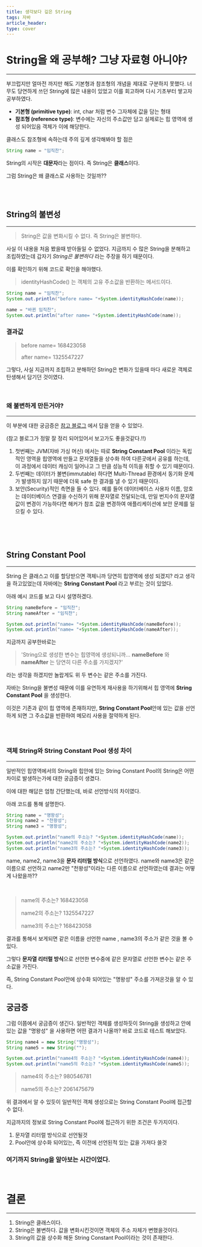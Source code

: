 ```yaml
---
title: 생각보다 깊은 String
tags: 자바
article_header:
type: cover
---
```


# String을 왜 공부해? 그냥 자료형 아니야?

---

부끄럽지만 얼마전 까지만 해도 기본형과 참조형의 개념을 제대로 구분하지 못했다. 너무도 당연하게 쓰던 String에
많은 내용이 있었고 이를 회고하며 다시 기초부터 쌓고자 공부하였다.

- **기본형 (primitive type)**: int, char 처럼 변수 그자체에 값을 담는 형태
- **참조형 (reference type)**: 변수에는 자신의 주소값만 담고 실제로는 힙 영역에 생성 되어있음 객체가 이에 해당한다.

클래스도 참조형에 속하는데 주의 깊게 생각해봐야 할 점은
````java
String name = "임직찬";
````
String의 시작은 **대문자**라는 점이다. 즉 String은 **클래스**이다.

그럼 String은 왜 클래스로 사용하는 것일까??

<br><br>


## String의 불변성

---

> String은 값을 변화시킬 수 없다. 즉 String은 불변하다.

사실 이 내용을 처음 봤을때 받아들일 수 없었다.
지금까지 수 많은 String을 분해하고 조립하였는데 갑자기 *String은 불변하다* 라는 주장을 하기 때문이다.

이를 확인하기 위해 코드로 확인을 해야했다.

> identityHashCode() 는 객체의 고유 주소값을 반환하는 메서드이다.


````java
String name = "임직찬";
System.out.println("before name= "+System.identityHashCode(name));

name = "바뀐 임직찬";
System.out.println("after name= "+System.identityHashCode(name));
````

### 결과값
>
>before name= 168423058
>
> after name= 1325547227

그렇다, 사실 지금까지 조립하고 분해하던 String은 변화가 있을때 마다 새로운 객체로 탄생해서 담기던 것이였다.

<br>

### 왜 불변하게 만든거야?

---

이 부분에 대한 궁금증은 [참고 블로그](https://inpa.tistory.com/entry/JAVA-%E2%98%95-String-%ED%83%80%EC%9E%85-%ED%95%9C-%EB%88%88%EC%97%90-%EC%9D%B4%ED%95%B4%ED%95%98%EA%B8%B0-String-Pool-%EB%AC%B8%EC%9E%90%EC%97%B4-%EB%B9%84%EA%B5%90)
에서 답을 얻을 수 있었다.

(참고 블로그가 정말 잘 정리 되어있어서 보고가도 좋을것같다.!!)

1. 첫번째는 JVM(자바 가싱 머신) 에서는 따로 **String Constant Pool** 이라는 독립적인 영역을 힙영역에 만들고 문자열들을 상수화 하여 다른곳에서 공유를 하는데, 이 과정에서 데이터 캐싱이 일어나고 그 만큼 성능적 이득을 취할 수 있기 때문이다.
2. 두번째는 데이터가 불변(immutable) 하다면 Multi-Thread 환경에서 동기화 문제가 발생하지 않기 때문에 더욱 safe 한 결과를 낼 수 있기 때문이다.
3. 보안(Security)적인 측면을 들 수 있다.
예를 들어 데이터베이스 사용자 이름, 암호는 데이터베이스 연결을 수신하기 위해 문자열로 전달되는데, 만일 번지수의 문자열 값이 변경이 가능하다면 해커가 참조 값을 변경하여 애플리케이션에 보안 문제를 일으킬 수 있다.

<br><br><br>

## String Constant Pool

---

String 은 클래스고 이를 할당받으면 객체니까 당연히 힙영역에 생성 되겠지? 라고 생각을 하고있었는데 자바에는 **String Constant Pool**
라고 부르는 것이 있었다.

아래 예시 코드를 보고 다시 설명하겠다.

````java
String nameBefore = "임직찬";
String nameAfter = "임직찬";

System.out.println("name= "+System.identityHashCode(nameBefore));
System.out.println("name= "+System.identityHashCode(nameAfter));
````

지금까지 공부한바로는
>'String으로 생성한 변수는 힙영역에 생성되니까... **nameBefore** 와 **nameAfter**
는 당연히 다른 주소를 가지겠지?'

라는 생각을 하겠지만 놀랍게도 위 두 변수는 같은 주소를 가진다.

자바는 String을 불변성 때문에 이를 유연하게 재사용을 하기위해서 힙 영역에 **String Constant Pool**
을 생성한다.

이것은 기존과 같이 힙 영역에 존재하지만, **String Constant Pool**안에 있는 값을 선언하게 되면 그 주소값을 반환하여
메모리 사용을 절약하게 된다.

<br><br>

### 객체 String와 String Constant Pool 생성 차이

---

일반적인 힙영역에서의 String와 힙안에 있는 String Constant Pool의 String은 어떤 차이로 발생하는가에 대한 궁금증이 생겼다.

이에 대한 해답은 엄청 간단했는데, 바로 선언방식의 차이였다.

아래 코드를 통해 설명한다.

````java
String name = "명왕성";
String name2 = "천왕성";
String name3 = "명왕성";

System.out.println("name의 주소는? "+System.identityHashCode(name));
System.out.println("name2의 주소는? "+System.identityHashCode(name2));
System.out.println("name3의 주소는? "+System.identityHashCode(name3));
````
name, name2, name3을 **문자 리터럴 방식**으로 선언하였다. name와 name3은 같은 이름으로 선언하고
name2만 "천왕성"이라는 다른 이름으로 선언하였는데 결과는 어떻게 나왔을까??

<br>

> name의 주소는? 168423058
>
>name2의 주소는? 1325547227
>
>name3의 주소는? 168423058

결과를 통해서 보게되면 같은 이름을 선언한 name , name3의 주소가 같은 것을 볼 수 있다.

그렇다 **문자열 리터럴 방식**으로 선언한 변수중에 같은 문자열로 선언한 변수는 같은 주소값을 가진다.

즉, String Constant Pool안에 상수화 되어있는 "명왕성" 주소를 가져온것을 알 수 있다.

## 궁금증

그럼 이쯤에서 궁금증이 생긴다. 일반적인 객체를 생성하듯이 String을 생성하고 안에 있는 값을 "명왕성"
을 사용하면 어떤 결과가 나올까? 바로 코드로 테스트 해보았다.

````java
String name4 = new String("명왕성");
String name5 = new String("");

System.out.println("name4의 주소는? "+System.identityHashCode(name4));
System.out.println("name5의 주소는? "+System.identityHashCode(name5));
````

>name4의 주소는? 980546781
>
>name5의 주소는? 2061475679

위 결과에서 알 수 있듯이 일반적인 객체 생성으로는 String Constant Pool에 접근할 수 없다.

지금까지의 정보로 String Constant Pool에 접근하기 위한 조건은 두가지이다.
1. 문자열 리터럴 방식으로 선언될것
2. Pool안에 상수화 되어있는, 즉 이전에 선언된적 있는 값을 가져다 쓸것

### 여기까지 String을 알아보는 시간이었다.

<br>

# 결론

---

1. String은 클래스이다.
2. String은 불변하다. 값을 변화시킨것이면 객체의 주소 자체가 변했을것이다.
3. String의 값을 상수화 해둔 String Constant Pool이라는 것이 존재한다.
